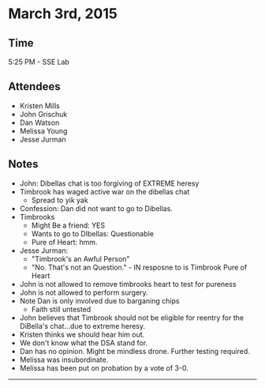 # March 3rd, 2015

## Time
5:25 PM - SSE Lab

## Attendees
* Kristen Mills
* John Grischuk
* Dan Watson
* Melissa Young
* Jesse Jurman

## Notes

* John: Dibellas chat is too forgiving of EXTREME heresy
* Timbrook has waged active war on the dibellas chat
  * Spread to yik yak
* Confession: Dan did not want to go to Dibellas.
* Timbrooks
  * Might Be a friend: YES
  * Wants to go to DIbellas: Questionable
  * Pure of Heart: hmm.
* Jesse Jurman:
  * "Timbrook's an Awful Person"
  * "No. That's not an Question." - IN resposne to is Timbrook Pure of Heart
* John is not allowed to remove timbrooks heart to test for pureness
* John is not allowed to perform surgery.
* Note Dan is only involved due to barganing chips
  * Faith still untested
* John believes that Timbrook should not be eligible for reentry for the DiBella's chat...due to extreme heresy.
* Kristen thinks we should hear him out.
* We don't know what the DSA stand for.
* Dan has no opinion. Might be mindless drone. Further testing required.
* Melissa was insubordinate.
* Melissa has been put on probation by a vote of 3-0.

---
